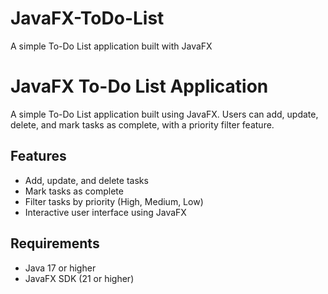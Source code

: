 # JavaFX-ToDo-List
A simple To-Do List application built with JavaFX
# JavaFX To-Do List Application

A simple To-Do List application built using JavaFX. Users can add, update, delete, and mark tasks as complete, with a priority filter feature.

## Features
- Add, update, and delete tasks
- Mark tasks as complete
- Filter tasks by priority (High, Medium, Low)
- Interactive user interface using JavaFX

## Requirements
- Java 17 or higher
- JavaFX SDK (21 or higher)
